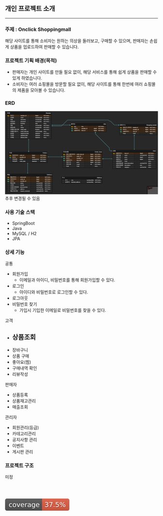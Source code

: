 ## 개인 프로젝트 소개

---
### 주제 : Onclick Shoppingmall
해당 사이트를 통해 소비자는 원하는 의상을 둘러보고, 구매할 수 있으며, 
판매자는 손쉽게 상품을 업로드하여 판매할 수 있습니다.

### 프로젝트 기획 배경(목적)
- 판매자는 개인 사이트를 만들 필요 없이, 해당 서비스를 통해 쉽게 상품을 판매할 수 있게 하였습니다.
- 소비자는 여러 쇼핑몰을 방문할 필요 없이, 해당 사이트를 통해 한번에 여러 쇼핑몰의 제품을 모아볼 수 있습니다.

### ERD
<img src="./images/ERD.PNG">
추후 변경될 수 있음

### 사용 기술 스택
- SpringBoot
- Java
- MySQL / H2
- JPA

### 상세 기능
공통
- 회원가입
    - 이메일과 아이디, 비밀번호를 통해 회원가입할 수 있다.
- 로그인
    - 아이디와 비밀번호로 로그인할 수 있다.
- 로그아웃
- 비밀번호 찾기
    - 가입시 기입한 이메일로 비밀번호를 찾을 수 있다.

고객
- 상품조회
  - 
- 장바구니
- 상품 구매
- 좋아요(찜)
- 구매내역 확인
- 리뷰작성

판매자
- 상품등록
- 상품재고관리
- 매출조회

관리자
- 회원관리(등급)
- 카테고리관리
- 공지사항 관리
- 이벤트
- 게시판 관리

### 프로젝트 구조
미정

<br><br>


![test coverage](.github/badges/jacoco.svg)
